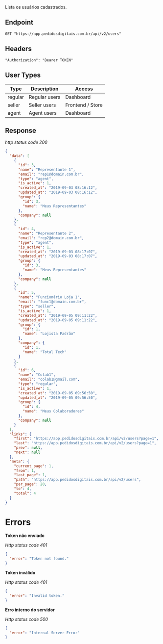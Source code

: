 Lista os usuários cadastrados.

## Endpoint

```
GET "https://app.pedidosdigitais.com.br/api/v2/users"
```

## Headers

```
"Authorization": "Bearer TOKEN"
```

## User Types

| Type    | Description   | Access           |
| ------- | ------------- | ---------------- |
| regular | Regular users | Dashboard        |
| seller  | Seller users  | Frontend / Store |
| agent   | Agent users   | Dashboard        |

## Response

_http status code 200_

```json
{
  "data": [
    {
      "id": 3,
      "name": "Representante 1",
      "email": "rep1@domain.com.br",
      "type": "agent",
      "is_active": 1,
      "created_at": "2019-09-03 08:16:12",
      "updated_at": "2019-09-03 08:16:12",
      "group": {
        "id": 3,
        "name": "Meus Representantes"
      },
      "company": null
    },
    {
      "id": 4,
      "name": "Representante 2",
      "email": "rep2@domain.com.br",
      "type": "agent",
      "is_active": 1,
      "created_at": "2019-09-03 08:17:07",
      "updated_at": "2019-09-03 08:17:07",
      "group": {
        "id": 3,
        "name": "Meus Representantes"
      },
      "company": null
    },
    {
      "id": 5,
      "name": "Funcionário Loja 1",
      "email": "func1@domain.com.br",
      "type": "seller",
      "is_active": 1,
      "created_at": "2019-09-05 09:11:22",
      "updated_at": "2019-09-05 09:11:22",
      "group": {
        "id": 1,
        "name": "Lojista Padrão"
      },
      "company": {
        "id": 1,
        "name": "Total Tech"
      }
    },
    {
      "id": 6,
      "name": "Colab1",
      "email": "colab1@gmail.com",
      "type": "regular",
      "is_active": 1,
      "created_at": "2019-09-05 09:56:50",
      "updated_at": "2019-09-05 09:56:50",
      "group": {
        "id": 4,
        "name": "Meus Colaboradores"
      },
      "company": null
    }
  ],
  "links": {
    "first": "https://app.pedidosdigitais.com.br/api/v2/users?page=1",
    "last": "https://app.pedidosdigitais.com.br/api/v2/users?page=1",
    "prev": null,
    "next": null
  },
  "meta": {
    "current_page": 1,
    "from": 1,
    "last_page": 1,
    "path": "https://app.pedidosdigitais.com.br/api/v2/users",
    "per_page": 20,
    "to": 4,
    "total": 4
  }
}
```

# Errors

**Token não enviado**

_Http status code 401_

```json
{
  "error": "Token not found."
}
```

**Token inválido**

_Http status code 401_

```json
{
  "error": "Invalid token."
}
```

**Erro interno do servidor**

_Http status code 500_

```json
{
  "error": "Internal Server Error"
}
```
